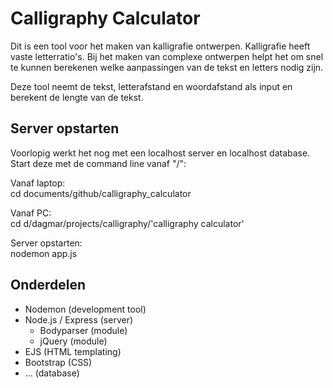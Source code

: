 # Calligraphy Calculator

Dit is een tool voor het maken van kalligrafie ontwerpen. Kalligrafie heeft vaste letterratio's. Bij het maken van complexe ontwerpen helpt het om snel te kunnen berekenen welke aanpassingen van de tekst en letters nodig zijn.

Deze tool neemt de tekst, letterafstand en woordafstand als input en berekent de lengte van de tekst.

## Server opstarten

Voorlopig werkt het nog met een localhost server en localhost database. Start deze met de command line vanaf "/":

Vanaf laptop:<br>
cd documents/github/calligraphy_calculator

Vanaf PC:<br>
cd d/dagmar/projects/calligraphy/'calligraphy calculator'

Server opstarten:<br>
nodemon app.js

## Onderdelen

- Nodemon (development tool)
- Node.js / Express (server)
  - Bodyparser (module)
  - jQuery (module)
- EJS (HTML templating)
- Bootstrap (CSS)
- ... (database)
